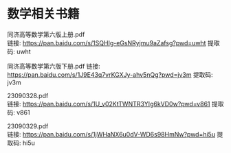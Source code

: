# 数学相关书籍

同济高等数学第六版上册.pdf  
链接: https://pan.baidu.com/s/1SQHIg-eGsNRyjmu9aZafsg?pwd=uwht 提取码: uwht

同济高等数学第六版下册.pdf
链接: https://pan.baidu.com/s/1J9E43q7vrKGXJy-ahv5nQg?pwd=jv3m 提取码: jv3m

23090328.pdf  
链接: https://pan.baidu.com/s/1U_v02KtTWNTR3YIg6kVD0w?pwd=v861 提取码: v861

23090329.pdf  
链接: https://pan.baidu.com/s/1jWHaNX6u0dV-WD6s98HmNw?pwd=hi5u 提取码: hi5u


